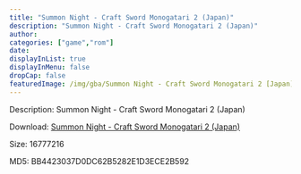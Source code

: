 ```yaml
---
title: "Summon Night - Craft Sword Monogatari 2 (Japan)"
description: "Summon Night - Craft Sword Monogatari 2 (Japan)"
author: 
categories: ["game","rom"]
date: 
displayInList: true
displayInMenu: false
dropCap: false
featuredImage: /img/gba/Summon Night - Craft Sword Monogatari 2 [Japan].jpg
---
```


Description: Summon Night - Craft Sword Monogatari 2 (Japan)

Download: <a style="text-decoration:underline;" href="https://mega.nz/#!yPY2wALJ!31g3j7Fx0QnDtTOL-q18jikudcgPKRD9LorVeqwcT_k" target = "_blank" rel = "nofollow" > Summon Night - Craft Sword Monogatari 2 (Japan)</a>

Size: 16777216

MD5: BB4423037D0DC62B5282E1D3ECE2B592

